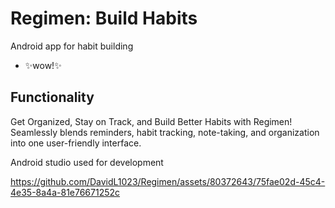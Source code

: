 # Regimen: Build Habits
Android app for habit building
- ✨wow!✨

## Functionality
Get Organized, Stay on Track, and Build Better Habits with Regimen!
Seamlessly blends reminders, habit tracking, note-taking, and organization into one user-friendly interface.

Android studio used for development

https://github.com/DavidL1023/Regimen/assets/80372643/75fae02d-45c4-4e35-8a4a-81e76671252c
